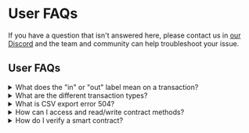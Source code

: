# User FAQs

If you have a question that isn't answered here, please contact us in [our Discord](https://discord.gg/blockscout) and the team and community can help troubleshoot your issue.

## User FAQs

<details>

<summary>What does the "in" or "out" label mean on a transaction?</summary>

This label appears next to a transaction to signify whether a transaction was sent or received by a particular address.

* <mark style="color:green;background-color:green;">**In**</mark>**:** A transaction was sent to the address
* <mark style="color:orange;background-color:orange;">**Out**</mark>**:** A transaction was initiated from the address

<img src="../.gitbook/assets/tx1.png" alt="" data-size="original">

</details>

<details>

<summary>What are the different transaction types?</summary>

**There are 3 transaction types which can be accessed from the tabs menu for an EOA (Externally Owned Address) or Smart Contract.**

**Transactions:**\
An EOA, commonly known as a wallet address, initiates a transaction. Both incoming and outgoing transactions are recorded here, and includes any transaction that requires a gas fee (in the native token ETH, xDai etc) for execution.

**Token Transfers:**\
Transactions of ERC-20 or ERC-721 tokens. This can include DeFi transactions (like adding or removing liquidity), EOA transfers, airdrops or other transactions where non-native tokens are sent and received.

**Internal Transactions:**\
Transactions initiated and executed between smart contracts. Internal transactions are the result of an external transaction (EOA to contract). This initial transaction can then trigger many internal transactions between contracts as functions are called.

<img src="../.gitbook/assets/tokens-tab.png" alt="" data-size="original">

</details>

<details>

<summary>What is CSV export error 504?</summary>

If you request too much data at the same time you may receive a timeout. Decreasing the period of time for an export (**1 week timeframe** is recommended for addresses with lots of transactions) can reduce these errors.

</details>

<details>

<summary>How can I access and read/write contract methods?</summary>

Yes! The contract should be verified (or the bytecode matches an existing contract) to enable reading and writing to contracts and proxy contracts. [More info here](../developer-support/verifying-a-smart-contract/interacting-with-smart-contracts.md).

</details>

<details>

<summary>How do I verify a smart contract?</summary>

There are multiple methods including options from the Blockscout UI as well as an integration directly with Hardhat.

**Blockscout UI:**

* [Via flattened source code (Solidity)](../developer-support/verifying-a-smart-contract/#via-flattened-source-code)
* [Via standard JSON input](faqs.md#via-standard-json-input)
* [Via Sourcify: Sources and metadata JSON file](../developer-support/verifying-a-smart-contract/contracts-verification-via-sourcify.md)
* [Vyper contract](../developer-support/verifying-a-smart-contract/#vyper-contract)

**Hardhat:**

* [Hardhat Verification Plugin](../developer-support/verifying-a-smart-contract/hardhat-verification-plugin.md)
* [Sourcify Plugin for Hardhat](../developer-support/verifying-a-smart-contract/sourcify-plugin-for-hardhat.md)

</details>
